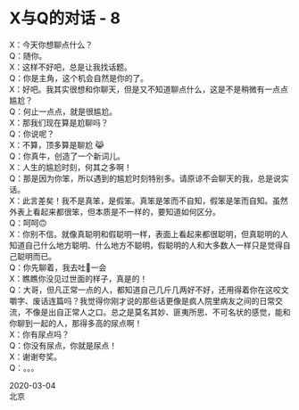 # X与Q的对话 - 8
X：今天你想聊点什么？  
Q：随你。  
X：这样不好吧，总是让我找话题。  
Q：你是主角，这个机会自然是你的了。  
X：好吧。我其实很想和你聊天，但是又不知道聊点什么，这是不是稍微有一点点尴尬？  
Q：何止一点点，就是很尴尬。  
X：那我们现在算是尬聊吗？  
Q：你说呢？  
X：不算，顶多算是聊尬 😹  
Q：你真牛，创造了一个新词儿。  
X：人生的尴尬时刻，何其之多啊！  
Q：那是因为你笨，所以遇到的尴尬时刻特别多。请原谅不会聊天的我，总是说实话。  
X：此言差矣！我不是真笨，是假笨。真笨是笨而不自知，假笨是笨而自知。虽然外表上看起来都很笨，但本质是不一样的，要知道如何区分。  
Q：呵呵🙃  
X：你别不信。就像真聪明和假聪明一样，表面上看起来都很聪明，但真聪明的人知道自己什么地方聪明、什么地方不聪明，假聪明的人和大多数人一样只是觉得自己聪明而已。  
Q：你先聊着，我去吐🤮一会  
X：瞧瞧你没见过世面的样子，真是的！  
Q：大哥，但凡正常一点的人，都知道自己几斤几两好不好，还用得着你在这咬文嚼字、废话连篇吗？我觉得你刚才说的那些话更像是疯人院里病友之间的日常交流，不像是出自正常人之口。总之是莫名其妙、匪夷所思、不可名状的感觉，能和你聊到一起的人，那得多高的尿点啊！  
X：你有尿点吗？  
Q：你没有尿点，你就是尿点！  
X：谢谢夸奖。  
Q：。。。  


2020-03-04  
北京
